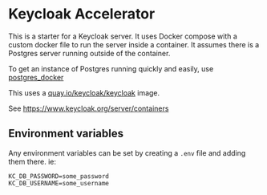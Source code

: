 # Keycloak Accelerator

This is a starter for a Keycloak server. It uses Docker compose with a custom docker file to run the server inside a container. It assumes there is a Postgres server running outside of the container.

To get an instance of Postgres running quickly and easily, use [postgres_docker](https://github.com/generalui/postgres_docker)

This uses a [quay.io/keycloak/keycloak](https://quay.io/repository/keycloak/keycloak?tab=tags&tag=latest) image.

See <https://www.keycloak.org/server/containers>

## Environment variables

Any environment variables can be set by creating a `.env` file and adding them there. ie:

```.env
KC_DB_PASSWORD=some_password
KC_DB_USERNAME=some_username
```
